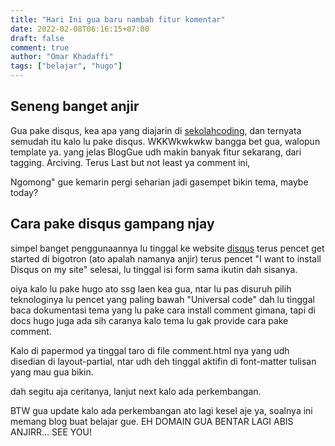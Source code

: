 ```yaml
---
title: "Hari Ini gua baru nambah fitur komentar"
date: 2022-02-08T06:16:15+07:00
draft: false
comment: true
author: "Omar Khadaffi"
tags: ["belajar", "hugo"]
---
```


## Seneng banget anjir

Gua pake disqus, kea apa yang diajarin di [sekolahcoding](https://sekolahkoding.com/), dan ternyata semudah itu kalo lu pake disqus. WKKWkwkwkw bangga bet gua, walopun template ya. yang jelas BlogGue udh makin banyak fitur sekarang, dari tagging. Arciving. Terus Last but not least ya comment ini, 

Ngomong" gue kemarin pergi seharian jadi gasempet bikin tema, maybe today?

## Cara pake disqus gampang njay

simpel banget penggunaannya lu tinggal ke website [disqus](https://disqus.com/) terus pencet get started di bigotron (ato apalah namanya anjir) terus pencet "I want to install Disqus on my site" selesai, lu tinggal isi form sama ikutin dah sisanya.

oiya kalo lu pake hugo ato ssg laen kea gua, ntar lu pas disuruh pilih teknologinya lu pencet yang paling bawah "Universal code" dah lu tinggal baca dokumentasi tema yang lu pake cara install comment gimana, tapi di docs hugo juga ada sih caranya kalo tema lu gak provide cara pake comment. 

Kalo di papermod ya tinggal taro di file comment.html nya yang udh disedian di layout-partial, ntar udh deh tinggal aktifin di font-matter tulisan yang mau gua bikin.

dah segitu aja ceritanya, lanjut next kalo ada perkembangan.

BTW gua update kalo ada perkembangan ato lagi kesel aje ya, soalnya ini memang blog buat belajar gue. EH DOMAIN GUA BENTAR LAGI ABIS ANJIRR... SEE YOU!
